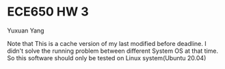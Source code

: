 # ECE650 HW 3
Yuxuan Yang

Note that This is a cache version of my last modified before deadline. I didn't solve the running problem between different System OS at that time. So this software should only be tested on Linux system(Ubuntu 20.04)

